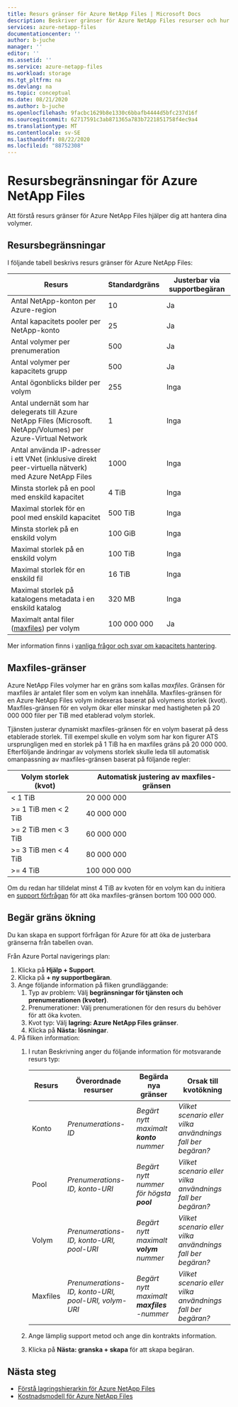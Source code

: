 ```yaml
---
title: Resurs gränser för Azure NetApp Files | Microsoft Docs
description: Beskriver gränser för Azure NetApp Files resurser och hur du begär ökning av resurs gränsen.
services: azure-netapp-files
documentationcenter: ''
author: b-juche
manager: ''
editor: ''
ms.assetid: ''
ms.service: azure-netapp-files
ms.workload: storage
ms.tgt_pltfrm: na
ms.devlang: na
ms.topic: conceptual
ms.date: 08/21/2020
ms.author: b-juche
ms.openlocfilehash: 9facbc1629b8e1330c6bbafb4444d5bfc237d16f
ms.sourcegitcommit: 62717591c3ab871365a783b7221851758f4ec9a4
ms.translationtype: MT
ms.contentlocale: sv-SE
ms.lasthandoff: 08/22/2020
ms.locfileid: "88752308"
---
```

# <a name="resource-limits-for-azure-netapp-files"></a>Resursbegränsningar för Azure NetApp Files

Att förstå resurs gränser för Azure NetApp Files hjälper dig att hantera dina volymer.

## <a name="resource-limits"></a>Resursbegränsningar

I följande tabell beskrivs resurs gränser för Azure NetApp Files:

|  Resurs  |  Standardgräns  |  Justerbar via supportbegäran  |
|----------------|---------------------|--------------------------------------|
|  Antal NetApp-konton per Azure-region   |  10    |  Ja   |
|  Antal kapacitets pooler per NetApp-konto   |    25     |   Ja   |
|  Antal volymer per prenumeration   |    500     |   Ja   |
|  Antal volymer per kapacitets grupp     |    500   |    Ja     |
|  Antal ögonblicks bilder per volym       |    255     |    Inga        |
|  Antal undernät som har delegerats till Azure NetApp Files (Microsoft. NetApp/Volumes) per Azure-Virtual Network    |   1   |    Inga    |
|  Antal använda IP-adresser i ett VNet (inklusive direkt peer-virtuella nätverk) med Azure NetApp Files   |    1000   |    Inga   |
|  Minsta storlek på en pool med enskild kapacitet   |  4 TiB     |    Inga  |
|  Maximal storlek för en pool med enskild kapacitet    |  500 TiB   |   Inga   |
|  Minsta storlek på en enskild volym    |    100 GiB    |    Inga    |
|  Maximal storlek på en enskild volym     |    100 TiB    |    Inga    |
|  Maximal storlek för en enskild fil     |    16 TiB    |    Inga    |    
|  Maximal storlek på katalogens metadata i en enskild katalog      |    320 MB    |    Inga    |    
|  Maximalt antal filer ([maxfiles](#maxfiles)) per volym     |    100 000 000    |    Ja    |    

Mer information finns i [vanliga frågor och svar om kapacitets hantering](azure-netapp-files-faqs.md#capacity-management-faqs).

## <a name="maxfiles-limits"></a>Maxfiles-gränser <a name="maxfiles"></a> 

Azure NetApp Files volymer har en gräns som kallas *maxfiles*. Gränsen för maxfiles är antalet filer som en volym kan innehålla. Maxfiles-gränsen för en Azure NetApp Files volym indexeras baserat på volymens storlek (kvot). Maxfiles-gränsen för en volym ökar eller minskar med hastigheten på 20 000 000 filer per TiB med etablerad volym storlek. 

Tjänsten justerar dynamiskt maxfiles-gränsen för en volym baserat på dess etablerade storlek. Till exempel skulle en volym som har kon figurer ATS ursprungligen med en storlek på 1 TiB ha en maxfiles gräns på 20 000 000. Efterföljande ändringar av volymens storlek skulle leda till automatisk omanpassning av maxfiles-gränsen baserat på följande regler: 

|    Volym storlek (kvot)     |  Automatisk justering av maxfiles-gränsen    |
|----------------------------|-------------------|
|    < 1 TiB                 |    20 000 000     |
|    >= 1 TiB men < 2 TiB    |    40 000 000     |
|    >= 2 TiB men < 3 TiB    |    60 000 000     |
|    >= 3 TiB men < 4 TiB    |    80 000 000     |
|    >= 4 TiB                |    100 000 000    |

Om du redan har tilldelat minst 4 TiB av kvoten för en volym kan du initiera en [support förfrågan](#limit_increase) för att öka maxfiles-gränsen bortom 100 000 000.

## <a name="request-limit-increase"></a>Begär gräns ökning <a name="limit_increase"></a> 

Du kan skapa en support förfrågan för Azure för att öka de justerbara gränserna från tabellen ovan. 

Från Azure Portal navigerings plan: 

1. Klicka på **Hjälp + Support**.
2. Klicka på **+ ny supportbegäran**.
3. Ange följande information på fliken grundläggande: 
    1. Typ av problem: Välj **begränsningar för tjänsten och prenumerationen (kvoter)**.
    2. Prenumerationer: Välj prenumerationen för den resurs du behöver för att öka kvoten.
    3. Kvot typ: Välj **lagring: Azure NetApp Files gränser**.
    4. Klicka på **Nästa: lösningar**.
4. På fliken information:
    1. I rutan Beskrivning anger du följande information för motsvarande resurs typ:

        |  Resurs  |    Överordnade resurser      |    Begärda nya gränser     |    Orsak till kvotökning       |
        |----------------|------------------------------|---------------------------------|------------------------------------------|
        |  Konto |  *Prenumerations-ID*   |  *Begärt nytt maximalt **konto** nummer*    |  *Vilket scenario eller vilka användnings fall ber begäran?*  |
        |  Pool    |  *Prenumerations-ID, konto-URI*  |  *Begärt nytt nummer för högsta **pool***   |  *Vilket scenario eller vilka användnings fall ber begäran?*  |
        |  Volym  |  *Prenumerations-ID, konto-URI, pool-URI*   |  *Begärt nytt maximalt **volym** nummer*     |  *Vilket scenario eller vilka användnings fall ber begäran?*  |
        |  Maxfiles  |  *Prenumerations-ID, konto-URI, pool-URI, volym-URI*   |  *Begärt nytt maximalt **maxfiles** -nummer*     |  *Vilket scenario eller vilka användnings fall ber begäran?*  |    

    2. Ange lämplig support metod och ange din kontrakts information.

    3. Klicka på **Nästa: granska + skapa** för att skapa begäran. 


## <a name="next-steps"></a>Nästa steg  

- [Förstå lagringshierarkin för Azure NetApp Files](azure-netapp-files-understand-storage-hierarchy.md)
- [Kostnadsmodell för Azure NetApp Files](azure-netapp-files-cost-model.md)
